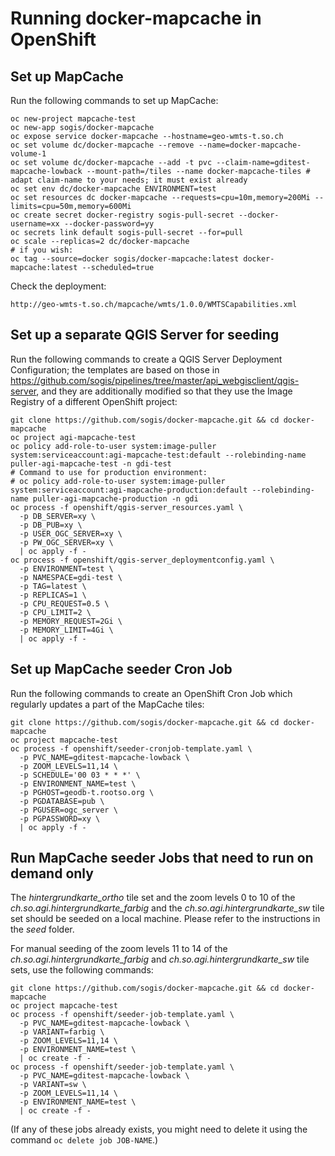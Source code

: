 # Running docker-mapcache in OpenShift

## Set up MapCache

Run the following commands to set up MapCache:
```
oc new-project mapcache-test
oc new-app sogis/docker-mapcache
oc expose service docker-mapcache --hostname=geo-wmts-t.so.ch
oc set volume dc/docker-mapcache --remove --name=docker-mapcache-volume-1
oc set volume dc/docker-mapcache --add -t pvc --claim-name=gditest-mapcache-lowback --mount-path=/tiles --name docker-mapcache-tiles # adapt claim-name to your needs; it must exist already
oc set env dc/docker-mapcache ENVIRONMENT=test
oc set resources dc docker-mapcache --requests=cpu=10m,memory=200Mi --limits=cpu=50m,memory=600Mi
oc create secret docker-registry sogis-pull-secret --docker-username=xx --docker-password=yy
oc secrets link default sogis-pull-secret --for=pull
oc scale --replicas=2 dc/docker-mapcache
# if you wish:
oc tag --source=docker sogis/docker-mapcache:latest docker-mapcache:latest --scheduled=true
```

Check the deployment:
```
http://geo-wmts-t.so.ch/mapcache/wmts/1.0.0/WMTSCapabilities.xml
```

## Set up a separate QGIS Server for seeding

Run the following commands to create a QGIS Server Deployment Configuration; the templates are based on those in https://github.com/sogis/pipelines/tree/master/api_webgisclient/qgis-server, and they are additionally modified so that they use the Image Registry of a different OpenShift project:
```
git clone https://github.com/sogis/docker-mapcache.git && cd docker-mapcache
oc project agi-mapcache-test
oc policy add-role-to-user system:image-puller system:serviceaccount:agi-mapcache-test:default --rolebinding-name puller-agi-mapcache-test -n gdi-test
# Command to use for production environment:
# oc policy add-role-to-user system:image-puller system:serviceaccount:agi-mapcache-production:default --rolebinding-name puller-agi-mapcache-production -n gdi
oc process -f openshift/qgis-server_resources.yaml \
  -p DB_SERVER=xy \
  -p DB_PUB=xy \
  -p USER_OGC_SERVER=xy \
  -p PW_OGC_SERVER=xy \
  | oc apply -f -
oc process -f openshift/qgis-server_deploymentconfig.yaml \
  -p ENVIRONMENT=test \
  -p NAMESPACE=gdi-test \
  -p TAG=latest \
  -p REPLICAS=1 \
  -p CPU_REQUEST=0.5 \
  -p CPU_LIMIT=2 \
  -p MEMORY_REQUEST=2Gi \
  -p MEMORY_LIMIT=4Gi \
  | oc apply -f -
```

## Set up MapCache seeder Cron Job

Run the following commands to create an OpenShift Cron Job which regularly updates a part of the MapCache tiles:
```
git clone https://github.com/sogis/docker-mapcache.git && cd docker-mapcache
oc project mapcache-test
oc process -f openshift/seeder-cronjob-template.yaml \
  -p PVC_NAME=gditest-mapcache-lowback \
  -p ZOOM_LEVELS=11,14 \
  -p SCHEDULE='00 03 * * *' \
  -p ENVIRONMENT_NAME=test \
  -p PGHOST=geodb-t.rootso.org \
  -p PGDATABASE=pub \
  -p PGUSER=ogc_server \
  -p PGPASSWORD=xy \
  | oc apply -f -
```

## Run MapCache seeder Jobs that need to run on demand only

The *hintergrundkarte_ortho* tile set and the zoom levels 0 to 10 of the *ch.so.agi.hintergrundkarte_farbig* and the *ch.so.agi.hintergrundkarte_sw* tile set should be seeded on a local machine. Please refer to the instructions in the *seed* folder.

For manual seeding of the zoom levels 11 to 14 of the *ch.so.agi.hintergrundkarte_farbig* and *ch.so.agi.hintergrundkarte_sw* tile sets, use the following commands:
```
git clone https://github.com/sogis/docker-mapcache.git && cd docker-mapcache
oc project mapcache-test
oc process -f openshift/seeder-job-template.yaml \
  -p PVC_NAME=gditest-mapcache-lowback \
  -p VARIANT=farbig \
  -p ZOOM_LEVELS=11,14 \
  -p ENVIRONMENT_NAME=test \
  | oc create -f -
oc process -f openshift/seeder-job-template.yaml \
  -p PVC_NAME=gditest-mapcache-lowback \
  -p VARIANT=sw \
  -p ZOOM_LEVELS=11,14 \
  -p ENVIRONMENT_NAME=test \
  | oc create -f -
```
(If any of these jobs already exists, you might need to delete it using the command `oc delete job JOB-NAME`.)
